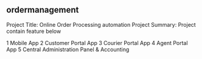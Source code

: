 ## ordermanagement

Project Title: Online Order Processing automation
Project Summary:  Project contain feature below

1	Mobile App
2	Customer Portal App
3	Courier Portal App
4	Agent Portal App
5	Central Administration Panel & Accounting


